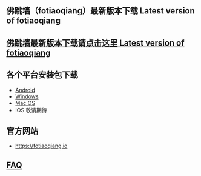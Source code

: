 
## 佛跳墙（fotiaoqiang）最新版本下载 Latest version of fotiaoqiang</a>
## <a href="https://github.com/getfotiaoqiang/download/releases"> 佛跳墙最新版本下载请点击这里 Latest version of fotiaoqiang</a>
## 各个平台安装包下载
- <a href="https://github.com/getfotiaoqiang/download/releases/download/2.0.2/fotiaoqiangv2.02.apk"> Android </a>
- <a href="https://github.com/getfotiaoqiang/download/releases/download/2.0.2/fotiaoqiang-2.0.2-install.exe.zip"> Windows </a>
- <a href="https://github.com/getfotiaoqiang/download/releases/download/2.0.2/fotiaoqiang_macos_amd64_install_v2.0.2.dmg"> Mac OS </a>
- IOS 敬请期待

## 官方网站
- https://fotiaoqiang.io


## <a href="https://github.com/getfotiaoqiang/fotiaoqiang/wiki/FAQ">FAQ</a>
